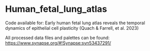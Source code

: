# Human_fetal_lung_atlas
Code available for: Early human fetal lung atlas reveals the temporal dynamics of epithelial cell plasticity (Quach &amp; Farrell, et al. 2023)

All processed data files and palettes can be found: https://www.synapse.org/#!Synapse:syn53437291/
